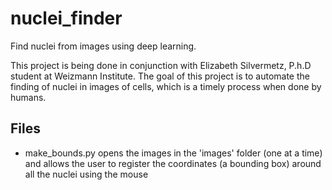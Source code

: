 # nuclei_finder
Find nuclei from images using deep learning. 

This project is being done in conjunction with Elizabeth Silvermetz, P.h.D student at Weizmann Institute. 
The goal of this project is to automate the finding of nuclei in images of cells, which is a timely process when done by humans.


## Files
- make_bounds.py opens the images in the 'images' folder (one at a time) and allows the user to register the coordinates (a bounding box) around all the nuclei using the mouse